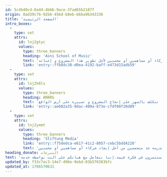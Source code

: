 ```yaml
---
id: 5c4b40cd-8a44-4b66-9ace-3fad65b2187f
origin: 8ad39c76-92b6-456d-b8eb-b6ba9b343336
title: 'الصفحة الرئيسية'
intro_boxes:
  -
    type: set
    attrs:
      id: lnj2gtyc
      values:
        type: three_banners
        heading: 'Asni School of Music'
        text: 'مدرسة موسيقية من أجل شباب المغرب إن المدرسة الموسيقية المنشأة من أجل شباب آسني ، و المؤسسة من طرف الزوج الألماني أنجيليكا و دييتريك هارتان ، تقد الآن دروسا في التربية الموسيقية لأكثر من مئة تلميذة و تلميذ بالمنطقة . و هذه سابقة بالجهة و ذلك لأن توفير تعليم موسيقي منتظم بهذا المستوى يتطلب إمكانيات و ميزانية ليس من الممكن توفيرها حاليا من طرف مؤسسات الدولة . و لهذا السبب كانت فكرة بناء مؤسسة موسيقية مستقلة بجهة مراكش –آسفي ضرورة ملحة وجب الشروع فيها من أجل تمكين الشباب من العمل الفني عامة و الموسيقي خاصة. و لحسن الحظ فقد ثم حديثا الحصول على بقعة أرضية بآسني من أجل تشييد هذه المؤسسة الفنية . و هذا ما جعل المؤسسين لهذه المدرسة جد متحمسين من أجل إيجاد شركاء أو مساهمين أو محسنين لأجل تطوير هذا المشروع و إغنائه .'
        link: 'entry::ffb8dc38-d0ea-4192-baff-e473d15adb59'
  -
    type: set
    attrs:
      id: lnj2h6ls
      values:
        type: three_banners
        heading: AMARG
        text: 'جمعية أمارك للاربية و الثقافة و الفن و هي الممثل الرسمي فوق أرض الواقع ، و هي تجسد تمثيلية و دور جمعية آباء و أولياء التلاميذ ، كما تتكلف بالسهر على إنجاح المشروع و تسييره على أرض الواقع .'
        link: 'entry::ae602a35-9dac-409a-873e-cfdf08f20d89'
  -
    type: set
    attrs:
      id: lnj2yemt
      values:
        type: three_banners
        heading: 'Stiftung Media'
        link: 'entry::f75dedca-e617-41c2-8057-cebc5bdd4228'
        text: 'مؤسسة شتيفتونغ ميدياإن الممول المسؤول و الرسمي عن المشروع هو مؤسسة شتيفتونغ ميديا ، المتواجدة بمدينة شتوتغارت الألمانية ، و التي تعمل منذ سنين على مهمات مختلفة متعلقة بالتجديد على المستوى الإجتماعي ، الإقتصادي و الإيكولوجي و المرتبط بطريقة وطيدة بأعمال الفنان جوزيف بويز و بفكرته المتميزة " النحث الإجتماعي " . و لهذا فإن تحقيق و تطويرة فكرة تأسيس مدرسة للتربية الموسيقية بآسني يقتضي مبدئيا تأسيس بناية خاصة بها على أرض آسني . . و لحسن الحظ فقد ثم حديثا الحصول على بقعة أرضية بآسني من أجل تشييد هذه المؤسسة الفنية . و هذا ما جعل المؤسسين لهذه المدرسة جد متحمسين من أجل إيجاد شركاء أو مساهمين أو محسنين .'
heading_donate: التبرعات
text: 'لأجل تحقيق و تطوير مشروعنا ، نحن في أمس الحاجة لممولين و مساهمين . و بفضل إلتزامكم و مساهماتكم فإنكم تقدمون الدعم وتستثمرون في فكرة قيمة.إننا نتعامل مع هباتكم على النت بواسطة خدمة'
updated_by: f33c7ac3-14e7-496e-9ebd-03b570383bfc
updated_at: 1706570631
---
```

